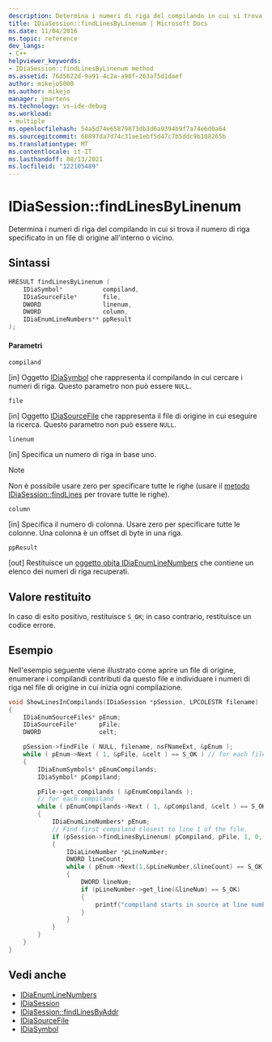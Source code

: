 ```yaml
---
description: Determina i numeri di riga del compilando in cui si trova il numero di riga specificato in un file di origine all'interno o vicino.
title: IDiaSession::findLinesByLinenum | Microsoft Docs
ms.date: 11/04/2016
ms.topic: reference
dev_langs:
- C++
helpviewer_keywords:
- IDiaSession::findLinesByLinenum method
ms.assetid: 76d5622d-9a91-4c2a-a98f-263af5d1daef
author: mikejo5000
ms.author: mikejo
manager: jmartens
ms.technology: vs-ide-debug
ms.workload:
- multiple
ms.openlocfilehash: 54a5d74e65879873db3d6a9394b9f7a74e6d0a64
ms.sourcegitcommit: 68897da7d74c31ae1ebf5d47c7b5ddc9b108265b
ms.translationtype: MT
ms.contentlocale: it-IT
ms.lasthandoff: 08/13/2021
ms.locfileid: "122105489"
---
```

# <a name="idiasessionfindlinesbylinenum"></a>IDiaSession::findLinesByLinenum
Determina i numeri di riga del compilando in cui si trova il numero di riga specificato in un file di origine all'interno o vicino.

## <a name="syntax"></a>Sintassi

```C++
HRESULT findLinesByLinenum ( 
    IDiaSymbol*           compiland,
    IDiaSourceFile*       file,
    DWORD                 linenum,
    DWORD                 column,
    IDiaEnumLineNumbers** ppResult
);
```

#### <a name="parameters"></a>Parametri
`compiland`

[in] Oggetto [IDiaSymbol](../../debugger/debug-interface-access/idiasymbol.md) che rappresenta il compilando in cui cercare i numeri di riga. Questo parametro non può essere `NULL`.

`file`

[in] Oggetto [IDiaSourceFile](../../debugger/debug-interface-access/idiasourcefile.md) che rappresenta il file di origine in cui eseguire la ricerca. Questo parametro non può essere `NULL`.

`linenum`

[in] Specifica un numero di riga in base uno.

> [!NOTE]
> Non è possibile usare zero per specificare tutte le righe (usare il [metodo IDiaSession::findLines](../../debugger/debug-interface-access/idiasession-findlines.md) per trovare tutte le righe).

`column`

[in] Specifica il numero di colonna. Usare zero per specificare tutte le colonne. Una colonna è un offset di byte in una riga.

`ppResult`

[out] Restituisce un [oggetto objta IDiaEnumLineNumbers](../../debugger/debug-interface-access/idiaenumlinenumbers.md) che contiene un elenco dei numeri di riga recuperati.

## <a name="return-value"></a>Valore restituito
In caso di esito positivo, restituisce `S_OK`; in caso contrario, restituisce un codice errore.

## <a name="example"></a>Esempio
Nell'esempio seguente viene illustrato come aprire un file di origine, enumerare i compilandi contributi da questo file e individuare i numeri di riga nel file di origine in cui inizia ogni compilazione.

```C++
void ShowLinesInCompilands(IDiaSession *pSession, LPCOLESTR filename)
{
    IDiaEnumSourceFiles* pEnum;
    IDiaSourceFile*      pFile;
    DWORD                celt;

    pSession->findFile ( NULL, filename, nsFNameExt, &pEnum );
    while ( pEnum->Next ( 1, &pFile, &celt ) == S_OK ) // for each file
    {
        IDiaEnumSymbols* pEnumCompilands;
        IDiaSymbol* pCompiland;

        pFile->get_compilands ( &pEnumCompilands );
        // for each compiland
        while ( pEnumCompilands->Next ( 1, &pCompiland, &celt ) == S_OK )
        {
            IDiaEnumLineNumbers* pEnum;
            // Find first compiland closest to line 1 of the file.
            if (pSession->findLinesByLinenum( pCompiland, pFile, 1, 0, &pEnum ) == S_OK)
            {
                IDiaLineNumber *pLineNumber;
                DWORD lineCount;
                while ( pEnum->Next(1,&pLineNumber,&lineCount) == S_OK)
                {
                    DWORD lineNum;
                    if (pLineNumber->get_line(&lineNum) == S_OK)
                    {
                        printf("compiland starts in source at line number = %lu\n",lineNum);
                    }
                }
            }
        }
    }
}
```

## <a name="see-also"></a>Vedi anche
- [IDiaEnumLineNumbers](../../debugger/debug-interface-access/idiaenumlinenumbers.md)
- [IDiaSession](../../debugger/debug-interface-access/idiasession.md)
- [IDiaSession::findLinesByAddr](../../debugger/debug-interface-access/idiasession-findlinesbyaddr.md)
- [IDiaSourceFile](../../debugger/debug-interface-access/idiasourcefile.md)
- [IDiaSymbol](../../debugger/debug-interface-access/idiasymbol.md)
